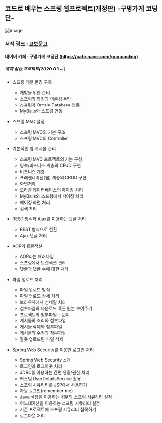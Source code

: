 ## 코드로 배우는 스프링 웹프로젝트(개정판) -구멍가게 코딩단- 

![image](https://user-images.githubusercontent.com/18201794/86884850-2f55d780-c12f-11ea-8d0a-5f79906f3874.png)

### 서적 링크 : [교보문고](http://www.kyobobook.co.kr/product/detailViewKor.laf?ejkGb=KOR&mallGb=KOR&barcode=9791189184018&orderClick=LEA&Kc=)
#### 네이버 카페 : 구멍가게 코딩단 (https://cafe.naver.com/gugucoding)
##### 예제 실습 프로젝트(2020.03 ~ )

* 스프링 개발 환경 구축
  * 개발을 위한 준비
  * 스프링의 특징과 의존성 주입
  * 스프링과 Orcale Database 연동
  * MyBatis와 스프링 연동
  
* 스프링 MVC 설정
  * 스프링 MVC의 기본 구조
  * 스프링 MVC의 Controller
  
* 기본적인 웹 게시물 관리
  * 스프링 MVC 프로젝트의 기본 구성
  * 영속/비즈니스 계층의 CRUD 구현
  * 비즈니스 계층
  * 프레젠테이션(웹) 계층의 CRUD 구현
  * 화면처리
  * 오라클 데이터베이스의 페이징 처리
  * MyBatis와 스프링에서 페이징 처리
  * 페이징 화면 처리
  * 검색 처리
  
* REST 방식과 Ajax를 이용하는 댓글 처리
  * REST 방식으로 전환
  * Ajax 댓글 처리
  
* AOP와 트랜잭션
  * AOP라는 패러다임
  * 스프링에서 트랜잭션 관리
  * 댓글과 댓글 수에 대한 처리
  
* 파일 업로드 처리
  * 파일 업로드 방식
  * 파일 업로드 상세 처리
  * 브라우저에서 섬네일 처리
  * 첨부파일의 다운로드 혹은 원본 보여주기
  * 프로젝트의 첨부파일 - 등록
  * 게시물의 조회와 첨부파일
  * 게시물 삭제와 첨부파일
  * 게시물의 수정과 첨부파일
  * 잘못 업로드된 파일 삭제
  
* Spring Web Security를 이용한 로그인 처리
  * Spring Web Security 소개
  * 로그인과 로그아웃 처리
  * JDBC를 이용하는 간편 인증/권한 처리
  * 커스텀 UserDetailsService 활용
  * 스프링 시큐리티를 JSP에서 사용하기
  * 자동 로그인(remember-me)
  * Java 설정을 이용하는 경우의 스프링 시큐리티 설정
  * 어노테이션을 이용하는 스프링 시큐리티 설정
  * 기존 프로젝트에 스프링 시큐리티 접목하기
  * 로그아웃 처리
 
